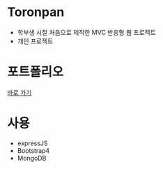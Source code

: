 # Toronpan
- 학부생 시절 처음으로 제작한 MVC 반응형 웹 프로젝트
- 개인 프로젝트

# 포트폴리오
[바로 가기](https://newtype94.github.io/2020/01/13/%ED%8F%AC%ED%8A%B8%ED%8F%B4%EB%A6%AC%EC%98%A4/%ED%8F%AC%ED%8A%B8%ED%8F%B4%EB%A6%AC%EC%98%A4_%ED%86%A0%EB%A1%A0%ED%8C%90/)

# 사용
- expressJS
- Bootstrap4
- MongoDB
